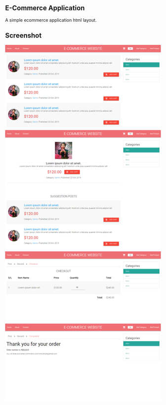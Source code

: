 ## E-Commerce Application
A simple ecommerce application html layout.

## Screenshot
![1](https://github.com/masudncse/ecommerce-html-layout/blob/master/screenshot/1.png)
![2](https://github.com/masudncse/ecommerce-html-layout/blob/master/screenshot/2.png)
![3](https://github.com/masudncse/ecommerce-html-layout/blob/master/screenshot/3.png)
![4](https://github.com/masudncse/ecommerce-html-layout/blob/master/screenshot/4.png)
